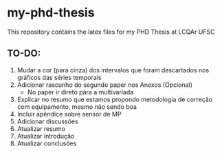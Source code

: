 # my-phd-thesis
This repository contains the latex files for my PHD Thesis at LCQAr UFSC

## TO-DO:
1. Mudar a cor (para cinza) dos intervalos que foram descartados nos gráficos das séries temporais
2. Adicionar rascunho do segundo paper nos Anexos (Opcional)
    - No paper ir direto para a multivariada
3. Explicar no resumo que estamos propondo metodologia de correção com equipamento, mesmo não sendo boa
4. Incluir apêndice sobre sensor de MP
5. Adicionar discussões
6. Atualizar resumo
7. Atualizar introdução
8. Atualizar conclusões